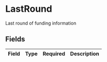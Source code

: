# LastRound

Last round of funding information


## Fields

| Field       | Type        | Required    | Description |
| ----------- | ----------- | ----------- | ----------- |